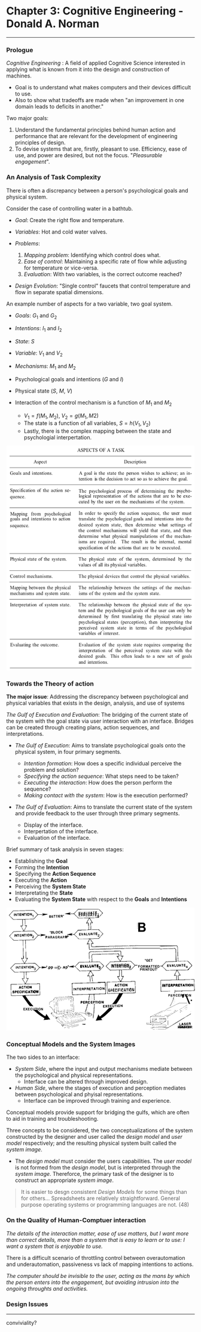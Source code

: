 # Chapter 3: Cognitive Engineering - Donald A. Norman

---
### Prologue
*Cognitive Engineering* : A field of applied Cognitive Science interested in applying what is known from it into the design and construction of machines.
  - Goal is to understand what makes computers and their devices difficult to use.
  - Also to show what tradeoffs are made when "an improvement in one domain leads to deficits in another."

Two major goals:
  1. Understand the fundamental principles behind human action and performance that are relevant for the development of engineering principles of design.
  2. To devise systems that are, firstly, pleasant to use. Efficiency, ease of use, and power are desired, but not the focus. "*Pleasurable engagement*".

### An Analysis of Task Complexity
There is often a discrepancy between a person's psychological goals and physical system.

Consider the case of controlling water in a bathtub.
  - *Goal*: Create the right flow and temperature.
  - *Variables*: Hot and cold water valves.
  - *Problems*:
    1. *Mapping problem*: Identifying which control does what.
    2. *Ease of control*: Maintaining a specific rate of flow while adjusting for temperature or vice-versa.
    3. *Evaluation*: With two variables, is the correct outcome reached?

  - *Design Evolution*: "Single control" faucets that control temperature and flow in separate spatial dimensions.

An example number of aspects for a two variable, two goal system.
  - *Goals*: *G*<sub>1</sub> and *G*<sub>2</sub>
  - *Intentions*: *I*<sub>1</sub> and *I*<sub>2</sub>
  - *State*: *S*
  - *Variable*: *V*<sub>1</sub> and *V*<sub>2</sub>
  - *Mechanisms*: *M*<sub>1</sub> and *M*<sub>2</sub>

  - Psychological goals and intentions (*G* and *I*)
  - Physical state (*S*, *M*, *V*)

- Interaction of the control mechanism is a function of *M*<sub>1</sub> and *M*<sub>2</sub>
  - $V_1=f(M_1, M_2)$, $V_2=g(M_1,M2)$
  - The state is a function of all variables, $S = h(V_1, V_2)$
  - Lastly, there is the complex mapping between the state and psychologial interpertation.

![Aspects of a Task](./../../Images/Norman_ch3_aspects_of_a_task.png)

### Towards the Theory of action

__The major issue__: Addressing the discrepancy between psychological and physical variables that exists in the design, analysis, and use of systems

*The Gulf of Execution and Evaluation*: The bridging of the current state of the system with the goal state via user interaction with an interface. Bridges can be created through creating plans, action sequences, and interpretations.
  - *The Gulf of Execution*: Aims to translate psychological goals onto the physical system, in four primary segments.
    - *Intention formation*: How does a specific individual perceive the problem and solution?
    - *Specifying the action sequence*: What steps need to be taken?
    - *Executing the interaction*: How does the person perform the sequence?
    - *Making contact with the system*: How is the execution performed?

  - *The Gulf of Evaluation*: Aims to translate the current state of the system and provide feedback to the user through three primary segments.
    - Display of the interface.
    - Interpertation of the interface.
    - Evaluation of the interface.

Brief summary of task analysis in seven stages:
  - Establishing the __Goal__
  - Forming the __Intention__
  - Specifying the __Action Sequence__
  - Executing the __Action__
  - Perceiving the __System State__
  - Interpretating the __State__
  - Evaluating the __System State__ with respect to the __Goals__ and __Intentions__

![Example sequence](./../../Images/Norman_Fig_4_3.png)

### Conceptual Models and the System Images
The two sides to an interface:
* *System Side*, where the input and output mechanisms mediate between the psychological and physical representations.
  - Interface can be altered through improved design.
* *Human Side*, where the stages of execution and perception mediates between psychological and phyisal representations.
  - Interface can be improved through training and experience.

Conceptual models provide support for bridging the gulfs, which are often to aid in training and troubleshooting.

Three concepts to be considered, the two conceptualizations of the system constructed by the designer and user called the *design model* and *user model* respectively; and the resulting physical system built called the *system image*.
* The *design model* must consider the users capabilities. The *user model* is not formed from the *design model*, but is interpreted through the *system image*. Thereforce, the primary task of the designer is to construct an appropriate *system image*.

> It is easier to desgn consistent *Design Models* for some things than for others... Spreadsheets are relatively straightforward. General purpose operating systems or programming languages are not. (48)

### On the Quality of Human-Comptuer interaction
*The details of the interaction matter, ease of use matters, but I want more than correct details, more than a system that is easy to learn or to use: I want a system that is enjoyable to use.*

There is a difficult scenario of throttling control between overautomation and underautomation, passiveness vs lack of mapping intentions to actions.

*The computer should be invisible to the user, acting as the mans by which the person enters into the engagement, but avoiding intrusion into the ongoing throughts and activities.*

### Design Issues



---
 conviviality?
